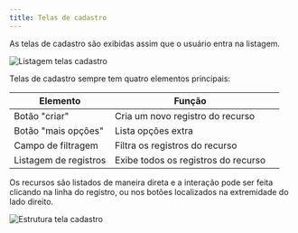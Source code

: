 ```yaml
---
title: Telas de cadastro
---
```


As telas de cadastro são exibidas assim que o usuário entra na listagem.

![Listagem telas cadastro](media/guide/3-utilizando-o-manuel/1-navegacao-interna/3-telas-de-cadastro/2-como-utilizar-telas-de-cadastro/listagem_telas.png)

Telas de cadastro sempre tem quatro elementos principais:

| Elemento  | Função |  | 
|  -| - | - | 
| Botão "criar" | Cria um novo registro do recurso | |
| Botão "mais opções" | Lista opções extra | |
| Campo de filtragem | Filtra os registros do recurso | |
| Listagem de registros | Exibe todos os registros do recurso | |

Os recursos são listados de maneira direta e a interação pode ser feita clicando na linha do registro, ou nos botões localizados na extremidade do lado direito.


![Estrutura tela cadastro](/media/manual/tela_cadastro_estrutura.gif)


